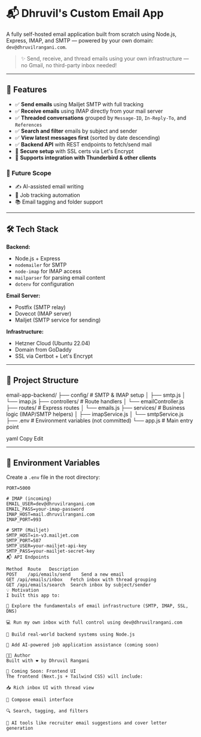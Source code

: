 # 📬 Dhruvil's Custom Email App

A fully self-hosted email application built from scratch using Node.js, Express, IMAP, and SMTP — powered by your own domain: `dev@dhruvilrangani.com`.

> ✨ Send, receive, and thread emails using your own infrastructure — no Gmail, no third-party inbox needed!

---

## 🚀 Features

- ✅ **Send emails** using Mailjet SMTP with full tracking
- ✅ **Receive emails** using IMAP directly from your mail server
- ✅ **Threaded conversations** grouped by `Message-ID`, `In-Reply-To`, and `References`
- ✅ **Search and filter** emails by subject and sender
- ✅ **View latest messages first** (sorted by date descending)
- ✅ **Backend API** with REST endpoints to fetch/send mail
- 🔐 **Secure setup** with SSL certs via Let's Encrypt
- 🔌 **Supports integration with Thunderbird & other clients**

### 🔮 Future Scope

- ✍️ AI-assisted email writing
- 🧠 Job tracking automation
- 📚 Email tagging and folder support

---

## 🛠️ Tech Stack

**Backend:**
- Node.js + Express
- `nodemailer` for SMTP
- `node-imap` for IMAP access
- `mailparser` for parsing email content
- `dotenv` for configuration

**Email Server:**
- Postfix (SMTP relay)
- Dovecot (IMAP server)
- Mailjet (SMTP service for sending)

**Infrastructure:**
- Hetzner Cloud (Ubuntu 22.04)
- Domain from GoDaddy
- SSL via Certbot + Let's Encrypt

---

## 📁 Project Structure

email-app-backend/ ├── config/ # SMTP & IMAP setup │ ├── smtp.js │ └── imap.js ├── controllers/ # Route handlers │ └── emailController.js ├── routes/ # Express routes │ └── emails.js ├── services/ # Business logic (IMAP/SMTP helpers) │ ├── imapService.js │ └── smtpService.js ├── .env # Environment variables (not committed) └── app.js # Main entry point

yaml
Copy
Edit

---

## 🔐 Environment Variables

Create a `.env` file in the root directory:

```env
PORT=5000

# IMAP (incoming)
EMAIL_USER=dev@dhruvilrangani.com
EMAIL_PASS=your-imap-password
IMAP_HOST=mail.dhruvilrangani.com
IMAP_PORT=993

# SMTP (Mailjet)
SMTP_HOST=in-v3.mailjet.com
SMTP_PORT=587
SMTP_USER=your-mailjet-api-key
SMTP_PASS=your-mailjet-secret-key
📬 API Endpoints

Method	Route	Description
POST	/api/emails/send	Send a new email
GET	/api/emails/inbox	Fetch inbox with thread grouping
GET	/api/emails/search	Search inbox by subject/sender
💡 Motivation
I built this app to:

🚀 Explore the fundamentals of email infrastructure (SMTP, IMAP, SSL, DNS)

💻 Run my own inbox with full control using dev@dhruvilrangani.com

🧱 Build real-world backend systems using Node.js

🤖 Add AI-powered job application assistance (coming soon)

👨‍💻 Author
Built with ❤️ by Dhruvil Rangani

📢 Coming Soon: Frontend UI
The frontend (Next.js + Tailwind CSS) will include:

📥 Rich inbox UI with thread view

📝 Compose email interface

🔍 Search, tagging, and filters

🤖 AI tools like recruiter email suggestions and cover letter generation
 
